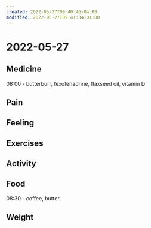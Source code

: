 ```yaml
---
created: 2022-05-27T09:40:46-04:00
modified: 2022-05-27T09:41:34-04:00
---
```


# 2022-05-27

## Medicine

08:00 - butterburr, fexofenadrine, flaxseed oil, vitamin D

## Pain


## Feeling


## Exercises


## Activity


## Food

08:30 - coffee, butter


## Weight
